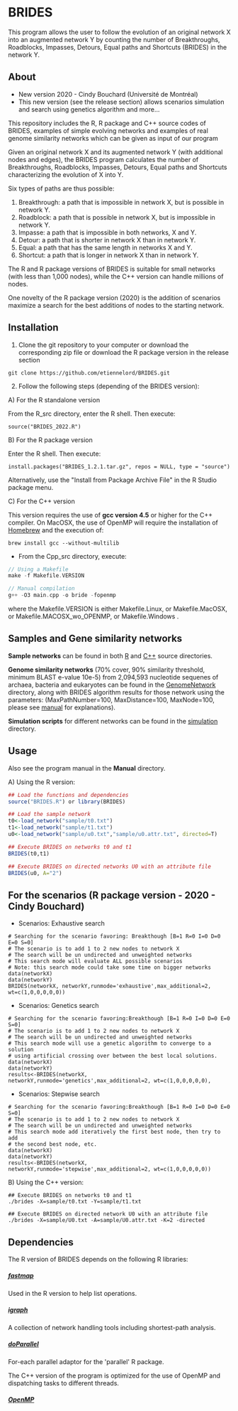 # BRIDES
This program allows the user to follow the evolution of an original network X into an augmented network Y by counting the number of Breakthroughs, Roadblocks, Impasses, Detours, Equal paths and Shortcuts (BRIDES) in the network Y. 
## About

* New version 2020 - Cindy Bouchard (Université de Montréal) 
* This new version (see the release section) allows scenarios simulation and search using genetics algorithm and more...  

This repository includes the R, R package and C++ source codes of BRIDES, examples of simple evolving networks and examples of real genome similarity networks which can be given as input of our program

Given an original network X and its augmented network Y (with additional nodes and edges), the BRIDES program calculates the number of Breakthroughs, Roadblocks, Impasses, Detours, Equal paths and Shortcuts characterizing the evolution of X into Y.

Six types of paths are thus possible:

1.	Breakthrough: a path that is impossible in network X, but is possible in network Y. 
2.	Roadblock: a path that is possible in network X, but is impossible in network Y.
3.	Impasse: a path that is impossible in both networks, X and Y.
4.	Detour: a path that is shorter in network X than in network Y.
5.	Equal: a path that has the same length in networks X and Y.
6.	Shortcut: a path that is longer in network X than in network Y.

The R and R package versions of BRIDES is suitable for small networks (with less than 1,000 nodes), while the C++ version can handle millions of nodes.

One novelty of the R package version (2020) is the addition of scenarios maximize a search for the best additions of nodes to the starting network. 

## Installation

1. Clone the git repository to your computer or download the corresponding zip file or download the R package version in the release section

```
git clone https://github.com/etiennelord/BRIDES.git
```

2. Follow the following steps (depending of the BRIDES version):

A) For the R standalone version

From the R_src directory, enter the R shell. Then execute: 

```
source("BRIDES_2022.R")
```

B) For the R package version

Enter the R shell. Then execute:

```
install.packages("BRIDES_1.2.1.tar.gz", repos = NULL, type = "source")
```

Alternatively, use the "Install from Package Archive File" in the R Studio package menu.

C) For the C++ version

This version requires the use of **gcc version 4.5** or higher for the C++ compiler. 
On MacOSX, the use of OpenMP will require the installation of [Homebrew](http://brew.sh/) and the execution of:

```
brew install gcc --without-multilib
```

- From the Cpp_src directory, execute:

```C
// Using a Makefile
make -f Makefile.VERSION

// Manual compilation
g++ -O3 main.cpp -o bride -fopenmp
```
where the Makefile.VERSION is either Makefile.Linux, or Makefile.MacOSX, or Makefile.MACOSX_wo_OPENMP, or Makefile.Windows . 

## Samples and Gene similarity networks

**Sample networks** can be found in both [R](https://github.com/etiennelord/BRIDES/tree/master/R_src/sample) and [C++](https://github.com/etiennelord/BRIDES/tree/master/Cpp_src/sample) source directories.

**Genome similarity networks** (70% cover, 90% similarity threshold, minimum BLAST e-value 10e-5) from 2,094,593 nucleotide sequenes of archaea, bacteria and eukaryotes can be found in the [GenomeNetwork](https://github.com/etiennelord/BRIDES/tree/master/GenomeNetwork) directory, along with BRIDES algorithm results for those network using the parameters: (MaxPathNumber=100, MaxDistance=100, MaxNode=100, please see [manual](https://github.com/etiennelord/BRIDES/blob/master/Manual/BRIDES_User_Guide.pdf) for explanations).  

**Simulation scripts** for different networks can be found in the [simulation](https://github.com/etiennelord/BRIDES/tree/master/Simulation) directory.

## Usage 

Also see the program manual in the **Manual** directory.

A) Using the R version:

```R
## Load the functions and dependencies
source("BRIDES.R") or library(BRIDES)

## Load the sample network
t0<-load_network("sample/t0.txt")
t1<-load_network("sample/t1.txt")
u0<-load_network("sample/u0.txt","sample/u0.attr.txt", directed=T)

## Execute BRIDES on networks t0 and t1
BRIDES(t0,t1)

## Execute BRIDES on directed networks U0 with an attribute file
BRIDES(u0, A="2")
```

## For the scenarios (R package version - 2020 - Cindy Bouchard)

* Scenarios: Exhaustive search 
```
# Searching for the scenario favoring: Breakthough [B=1 R=0 I=0 D=0 E=0 S=0]
# The scenario is to add 1 to 2 new nodes to network X
# The search will be un undirected and unweighted networks
# This search mode will evaluate ALL possible scenarios
# Note: this search mode could take some time on bigger networks
data(networkX)
data(networkY)
BRIDES(networkX, networkY,runmode='exhaustive',max_additional=2, wt=c(1,0,0,0,0,0))
```

* Scenarios: Genetics search 
```
# Searching for the scenario favoring:Breakthough [B=1 R=0 I=0 D=0 E=0 S=0]
# The scenario is to add 1 to 2 new nodes to network X
# The search will be un undirected and unweighted networks
# This search mode will use a genetic algorithm to converge to a solution
# using artificial crossing over between the best local solutions.
data(networkX)
data(networkY)
results<-BRIDES(networkX, networkY,runmode='genetics',max_additional=2, wt=c(1,0,0,0,0,0),
```

* Scenarios: Stepwise search 
```
# Searching for the scenario favoring:Breakthough [B=1 R=0 I=0 D=0 E=0 S=0]
# The scenario is to add 1 to 2 new nodes to network X
# The search will be un undirected and unweighted networks
# This search mode add iteratively the first best node, then try to add
# the second best node, etc.
data(networkX)
data(networkY)
results<-BRIDES(networkX, networkY,runmode='stepwise',max_additional=2, wt=c(1,0,0,0,0,0))
```

B) Using the C++ version: 

```
## Execute BRIDES on networks t0 and t1
./brides -X=sample/t0.txt -Y=sample/t1.txt

## Execute BRIDES on directed network U0 with an attribute file
./brides -X=sample/U0.txt -A=sample/U0.attr.txt -K=2 -directed
```

## Dependencies

The R version of BRIDES depends on the following R libraries:

##### [fastmap](https://cran.r-project.org/web/packages/fastmap/index.html)  
Used in the R version to help list operations.
##### [igraph](http://igraph.org/r/)
A collection of network handling tools including shortest-path analysis.   
##### [doParallel](https://cran.r-project.org/web/packages/doParallel/index.html)
For-each parallel adaptor for the 'parallel' R package.

The C++ version of the program is optimized for the use of OpenMP and dispatching tasks to different threads.
##### [OpenMP](http://openmp.org/wp/)  

